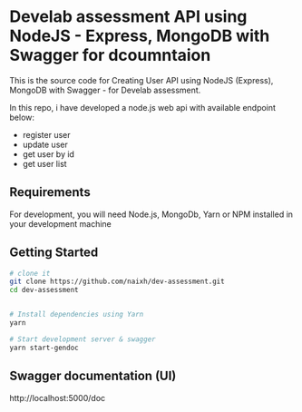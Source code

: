 # Develab assessment API using NodeJS - Express, MongoDB with Swagger for dcoumntaion

This is the source code for Creating User API using NodeJS (Express), MongoDB with Swagger - for Develab assessment. 

In this repo, i have developed a node.js web api with available endpoint below:
* register user 
* update user
* get user by id
* get user list


## Requirements

For development, you will need Node.js, MongoDb, Yarn or NPM installed in your development machine

## Getting Started

```sh
# clone it
git clone https://github.com/naixh/dev-assessment.git
cd dev-assessment


# Install dependencies using Yarn
yarn

# Start development server & swagger
yarn start-gendoc

```

## Swagger documentation (UI)

http://localhost:5000/doc
